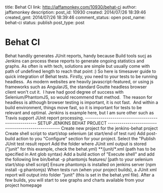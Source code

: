 title: Behat CI
link: http://jaffamonkey.com/10930/behat-ci
author: jaffamonkey
description: 
post_id: 10930
created: 2014/07/26 18:39:46
created_gmt: 2014/07/26 18:39:46
comment_status: open
post_name: behat-ci
status: publish
post_type: post

# Behat CI

Behat handily generates JUnit reports, handy because Build tools sucj as Jenkins can process these reports to generate ongoing statistics and graphs. As often is with tech, solutions are simple but usually come with path of undefined length to reach that point :) So here is timesaver guide to quick integration of Behat tests.  Firstly, you need to your tests to be running headless.  As modern websites are heavily javascript-featured, or using js frameworks such as AngularJS, the standard Goutte headless browser client won't cut it.  I have had good degree of success with Selenium/PhantomJS, so would recommend that method.  The reason for headless is although browser testing is important, it is not fast.  And within a build environment, things move fast, so it is important for tests to be relevant and optimal. Jenkins is example here, but I am sure other such as Travis support JUnit report processing. \----------------------------------------------------- SETUP JENKINS BEHAT PROJECT \----------------------------------------------------- Create new project for the jenkins-behat project Create shell script to start/stop selenium (at start/end of test run) Add post-build action to you "Configure" section for your project. Select the "Publish JUnit test result report Add the folder where JUnit xml output is stored ("junit" for this example, check the behat.yml) **/junit/*.xml (path has to be specified in Ant glob syntax) Add a build action of "Execute shell" and add the following line bin/behat -p phantomjs features/ [path to your selenium start/stop shell script] Ensure phantomjs is installed on jenkins server (npm install -g phantomjs) When tests run (when your project builds), a JUnit xml report will output into folder "junit" (this is set in the behat.yml file). After a few builds, you will start to see graphs and charts available from your project homepage